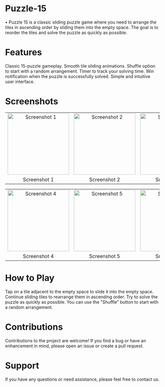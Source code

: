 # Puzzle-15
• Puzzle 15 is a classic sliding puzzle game where you need to arrange the tiles in ascending order by sliding them into the empty space. The goal is to reorder the tiles and solve the puzzle as quickly as possible.

# Features

Classic 15-puzzle gameplay.
Smooth tile sliding animations.
Shuffle option to start with a random arrangement.
Timer to track your solving time.
Win notification when the puzzle is successfully solved.
Simple and intuitive user interface.

# Screenshots

<table>
  <tr>
    <td align="center">
      <img src="https://github.com/AzizbekLive/Puzzle-15/assets/120745929/fa5ddde2-af97-40bc-8a3a-b7c7c1dd6bd5" width="200" alt="Screenshot 1">
    </td>
    <td align="center">
      <img src="https://github.com/AzizbekLive/Puzzle-15/assets/120745929/b0148410-e7d6-489f-95d2-e43340318775" width="200" alt="Screenshot 2">
    </td>
    <td align="center">
      <img src="https://github.com/AzizbekLive/Puzzle-15/assets/120745929/90e4f872-08b6-4fb3-a8b4-807e834e0c35" width="200" alt="Screenshot 3">
    </td>
  </tr>
  <tr>
    <td align="center">
      Screenshot 1
    </td>
    <td align="center">
      Screenshot 2
    </td>
    <td align="center">
      Screenshot 3
    </td>
  </tr>
</table>

<table>
  <tr>
    <td align="center">
      <img src="https://github.com/AzizbekLive/Puzzle-15/assets/120745929/e9e1bc69-5c6e-42a5-a24d-aaee22d25ff2" width="200" alt="Screenshot 4">
    </td>
    <td align="center">
      <img src="https://github.com/AzizbekLive/Puzzle-15/assets/120745929/04f684a2-c747-44d3-9015-0f25ec5a636a" width="200" alt="Screenshot 5">
    </td>
    <td align="center">
      <img src="https://github.com/AzizbekLive/Puzzle-15/assets/120745929/d66b53f5-9e48-45d3-9b75-05bf1222dfac" width="200" alt="Screenshot 6">
    </td>
  </tr>
  <tr>
    <td align="center">
      Screenshot 4
    </td>
    <td align="center">
      Screenshot 5
    </td>
    <td align="center">
      Screenshot 6
    </td>
  </tr>
</table>

# How to Play

Tap on a tile adjacent to the empty space to slide it into the empty space.
Continue sliding tiles to rearrange them in ascending order.
Try to solve the puzzle as quickly as possible.
You can use the "Shuffle" button to start with a random arrangement.

# Contributions

Contributions to the project are welcome! If you find a bug or have an enhancement in mind, please open an issue or create a pull request.

# Support
If you have any questions or need assistance, please feel free to contact us.
